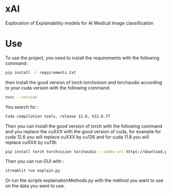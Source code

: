 # xAI
Exploration of Explainability models for AI Medical Image classification


# Use
To use the project, you need to install the requirements with the following command:
```bash 
pip install -r requirements.txt
```
then install the good version of torch torchvision and torchaudio according to your cuda version with the following command:
```bash
nvcc --version
```
You search for :
```bash 
Cuda compilation tools, release 12.6, V12.6.77
```
Then you can install the good version of torch with the following command and you replace the cuXXX with the good version of cuda, for example for cuda 12.6 you will replace cuXXX by cu126 and for cuda 11.8 you will replace cuXXX by cu118:
```bash
pip install torch torchvision torchaudio --index-url https://download.pytorch.org/whl/cuXXX
```

Then you can run GUI with : 
```bash 
streamlit run explain.py
```

Or 
run the scripts explainationMethods.py with the method you want to use on the data you want to use.